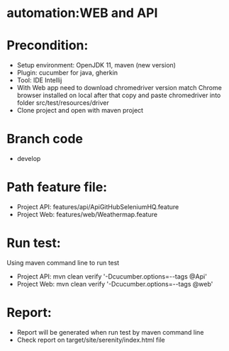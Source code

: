 # automation:WEB and API
# Precondition:
- Setup environment: OpenJDK 11, maven (new version)
- Plugin: cucumber for java, gherkin
- Tool: IDE Intellij
- With Web app need to download chromedriver version match Chrome browser installed on local after that copy and paste chromedriver into folder src/test/resources/driver
- Clone project and open with maven project
# Branch code
- develop

# Path feature file:
- Project API: features/api/ApiGitHubSeleniumHQ.feature
- Project Web: features/web/Weathermap.feature

# Run test:
Using maven command line to run test
- Project API:
  mvn clean verify '-Dcucumber.options=--tags @Api'
- Project Web:
  mvn clean verify '-Dcucumber.options=--tags @web'

# Report:
- Report will be generated when run test by maven command line
- Check report on target/site/serenity/index.html file
 